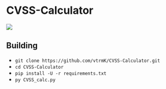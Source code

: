 # CVSS-Calculator

<img src="https://img.shields.io/github/last-commit/vtrmK/CVSS-Calculator">


## Building

<ul>
  <li><code>git clone https://github.com/vtrmK/CVSS-Calculator.git</code><br></li>
  <li><code>cd CVSS-Calculator</code><br></li>
  <li><code>pip install -U -r requirements.txt</code></li>
  <li><code>py CVSS_calc.py</code><br></li>
</ul>
